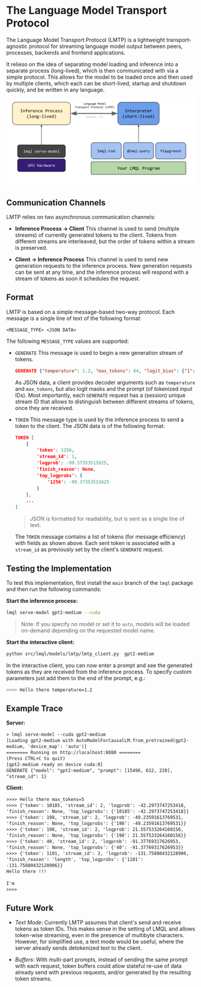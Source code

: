 # The Language Model Transport Protocol

The Language Model Transport Protocol (LMTP) is a lightweight transport-agnostic protocol for streaming language model output between peers, processes, backends and frontend applications. 

It relieso on the idea of separating model loading and inference into a separate process (long-lived), which is then communicated with via a simple protocol. This allows for the model to be loaded once and then used by multiple clients, which each can be short-lived, startup and shutdown quickly, and be written in any language.

![Architecture](../../../../docs/source/images/inference.svg)

## Communication Channels

LMTP relies on two asynchronous communication channels:

* **Inference Process -> Client** This channel is used to send (multiple streams) of currently generated tokens to the client. Tokens from different streams are interleaved, but the order of tokens within a stream is preserved.

* **Client -> Inference Process** This channel is used to send new generation requests to the inference process. New generation requests can be sent at any time, and the inference process will respond with a stream of tokens as soon it schedules the request.

## Format

LMTP is based on a simple message-based two-way protocol. Each message is a single line of text of the following format:

```
<MESSAGE_TYPE> <JSON DATA>
```

The following `MESSAGE_TYPE` values are supported:

* `GENERATE` This message is used to begin a new generation stream of tokens.

    ```json
    GENERATE {"temperature": 1.2, "max_tokens": 64, "logit_bias": {"1": 100}, "model": "gpt2-medium", "prompt": [15496, 220], "stream_id": 2}
    ```
    
    As JSON data, a client provides decoder arguments such as `temperature` and `max_tokens`, but also logit masks and the prompt (of tokenized input IDs). Most importantly, each `GENERATE` request has a (session) unique stream ID that allows to distinguish between different streams of tokens, once they are received. 


* `TOKEN` This message type is used by the inference process to send a token to the client. The JSON data is of the following format:

    ```json
    TOKEN [
        {
            'token': 1256, 
            'stream_id': 1, 
            'logprob': -99.37353515625, 
            'finish_reason': None, 
            'top_logprobs': {
                '1256': -99.37353515625
            }
        },
        ...
    ]
    ```

    > JSON is formatted for readability, but is sent as a single line of text.

    The `TOKEN` message contains a list of tokens (for message efficiency) with fields as shown above. Each sent token is associated with a `stream_id` as previously set by the client's `GENERATE` request.

## Testing the Implementation

To test this implementation, first install the `main` branch of the `lmql` package and then run the following commands:

**Start the inference process:**

```bash
lmql serve-model gpt2-medium --cuda
```

> Note: If you specify no model or set it to `auto`, models will be loaded on-demand depending on the requested model name.

**Start the interactive client:**

```bash
python src/lmql/models/lmtp/lmtp_client.py  gpt2-medium
```

In the interactive client, you can now enter a prompt and see the generated tokens as they are received from the inference process. To specify custom parameters just add them to the end of the prompt, e.g.:

```bash
>>>> Hello there temperature=1.2
```

## Example Trace

**Server:**
```
> lmql serve-model --cuda gpt2-medium
[Loading gpt2-medium with AutoModelForCausalLM.from_pretrained(gpt2-medium, 'device_map': 'auto')]
======== Running on http://localhost:8080 ========
(Press CTRL+C to quit)
[gpt2-medium ready on device cuda:0]
GENERATE {"model": "gpt2-medium", "prompt": [15496, 612, 220], "stream_id": 1}
```
**Client:**
```
>>>> Hello there max_tokens=5
>>>> {'token': 10185, 'stream_id': 2, 'logprob': -42.2973747253418, 'finish_reason': None, 'top_logprobs': {'10185': -42.2973747253418}}
>>>> {'token': 198, 'stream_id': 2, 'logprob': -49.23591613769531, 'finish_reason': None, 'top_logprobs': {'198': -49.23591613769531}}
>>>> {'token': 198, 'stream_id': 2, 'logprob': 21.557533264160156, 'finish_reason': None, 'top_logprobs': {'198': 21.557533264160156}}
>>>> {'token': 40, 'stream_id': 2, 'logprob': -91.37769317626953, 'finish_reason': None, 'top_logprobs': {'40': -91.37769317626953}}
>>>> {'token': 1101, 'stream_id': 2, 'logprob': -131.75880432128906, 'finish_reason': 'length', 'top_logprobs': {'1101': -131.75880432128906}}
Hello there !!!

I'm
>>>>
```

## Future Work

* *Text Mode*: Currently LMTP assumes that client's send and receive tokens as token IDs. This makes sense in the setting of LMQL and allows token-wise streaming, even in the presence of multibyte characters. However, for simplified use, a text mode would be useful, where the server already sends detokenized text to the client. 

* *Buffers*: With multi-part prompts, instead of sending the same prompt with each request, token buffers could allow stateful re-use of data already send with previous requests, and/or generated by the resulting token streams. 

